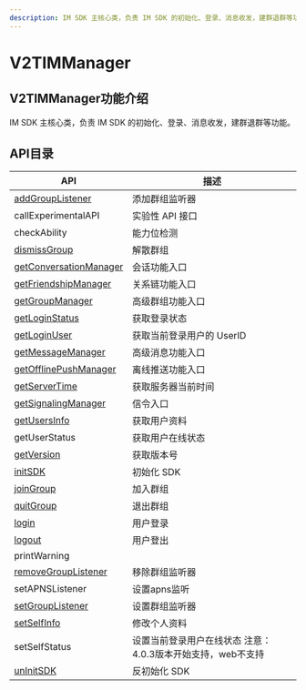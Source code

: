 ```yaml
---
description: IM SDK 主核心类，负责 IM SDK 的初始化、登录、消息收发，建群退群等功能。
---
```


# V2TIMManager

## V2TIMManager功能介绍

IM SDK 主核心类，负责 IM SDK 的初始化、登录、消息收发，建群退群等功能。

## API目录

| API                                                                        | 描述                                 |
| -------------------------------------------------------------------------- | ---------------------------------- |
| [addGroupListener](../../api/v2timmanager/addgrouplistener.md)             | 添加群组监听器                            |
| callExperimentalAPI                                                        | 实验性 API 接口                         |
| checkAbility                                                               | 能力位检测                              |
| [dismissGroup](../../api/v2timmanager/dismissgroup.md)                     | 解散群组                               |
| [getConversationManager](../../api/v2timmanager/getconversationmanager.md) | 会话功能入口                             |
| [getFriendshipManager](../../api/v2timmanager/getfriendshipmanager.md)     | 关系链功能入口                            |
| [getGroupManager](../../api/v2timmanager/getgroupmanager.md)               | 高级群组功能入口                           |
| [getLoginStatus](../../api/v2timmanager/getloginstatus.md)                 | 获取登录状态                             |
| [getLoginUser](../../api/v2timmanager/getloginuser.md)                     | 获取当前登录用户的 UserID                   |
| [getMessageManager](../../api/v2timmanager/getmessagemanager.md)           | 高级消息功能入口                           |
| [getOfflinePushManager](../../api/v2timmanager/getofflinepushmanager.md)   | 离线推送功能入口                           |
| [getServerTime](../../api/v2timmanager/getservertime.md)                   | 获取服务器当前时间                          |
| [getSignalingManager](../../api/v2timmanager/getsignalingmanager.md)       | 信令入口                               |
| [getUsersInfo](../../api/v2timmanager/getusersinfo.md)                     | 获取用户资料                             |
| getUserStatus                                                              | 获取用户在线状态                           |
| [getVersion](../../api/v2timmanager/getversion.md)                         | 获取版本号                              |
| [initSDK](../../api/v2timmanager/initsdk.md)                               | 初始化 SDK                            |
| [joinGroup](../../api/v2timmanager/joingroup.md)                           | 加入群组                               |
| [quitGroup](../../api/v2timmanager/quitgroup.md)                           | 退出群组                               |
| [login](../../api/v2timmanager/login.md)                                   | 用户登录                               |
| [logout](../../api/v2timmanager/logout.md)                                 | 用户登出                               |
| printWarning                                                               |                                    |
| [removeGroupListener](../../api/v2timmanager/removegrouplistener.md)       | 移除群组监听器                            |
| setAPNSListener                                                            | 设置apns监听                           |
| [setGroupListener](../../api/v2timmanager/setgrouplistener.md)             | 设置群组监听器                            |
| [setSelfInfo](../../api/v2timmanager/setselfinfo.md)                       | 修改个人资料                             |
| setSelfStatus                                                              | 设置当前登录用户在线状态 注意：4.0.3版本开始支持，web不支持 |
| [unInitSDK](../../api/v2timmanager/uninitsdk.md)                           | 反初始化 SDK                           |

